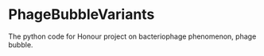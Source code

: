 # PhageBubbleVariants
The python code for Honour project on bacteriophage phenomenon, phage bubble. 
